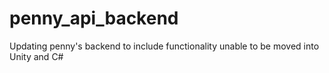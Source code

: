 # penny_api_backend
Updating penny's backend to include functionality unable to be moved into Unity and C#
